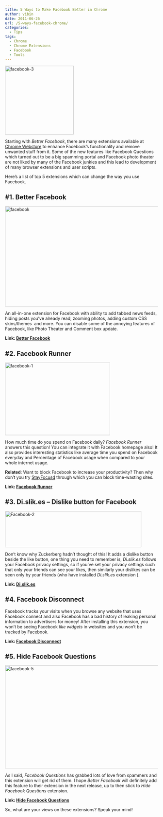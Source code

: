 ```yaml
---
title: 5 Ways to Make Facebook Better in Chrome
author: vibin
date: 2011-06-26
url: /5-ways-facebook-chrome/
categories:
  - Tips
tags:
  - Chrome
  - Chrome Extensions
  - Facebook
  - Tools
---
```

[<img class="alignright" style="border: 0px initial initial" src="http://cdn.devilsworkshop.org/files/2011/06/facebook3_thumb.png" border="0" alt="facebook-3" width="226" height="226" />][1]

[][2]Starting with *Better Facebook*, there are many extensions available at <a href="https://chrome.google.com/webstore" onclick="_gaq.push(['_trackEvent', 'outbound-article', 'https://chrome.google.com/webstore', 'Chrome Webstore']);" >Chrome Webstore</a> to enhance Facebook’s functionality and remove unwanted stuff from it. Some of the new features like Facebook Questions which turned out to be a big spamming portal and Facebook photo theater are not liked by many of the Facebook junkies and this lead to development of many browser extensions and user scripts.

Here’s a list of top 5 extensions which can change the way you use Facebook.

## #1. Better Facebook

[<img style="border-width: 0px" src="http://cdn.devilsworkshop.org/files/2011/06/facebook_thumb.png" border="0" alt="facebook" width="644" height="330" />][3]

An all-in-one extension for Facebook with ability to add tabbed news feeds, hiding posts you’ve already read, zooming photos, adding custom CSS skins/themes  and more. You can disable some of the annoying features of Facebook, like Photo Theater and Comment box update.

**Link: <a href="https://chrome.google.com/webstore/detail/ifmhoabcaeehkljcfclfiieohkohdgbb" onclick="_gaq.push(['_trackEvent', 'outbound-article', 'https://chrome.google.com/webstore/detail/ifmhoabcaeehkljcfclfiieohkohdgbb', 'Better Facebook']);" >Better Facebook</a>**

## #2. Facebook Runner

[<img style="border-width: 0px" src="http://cdn.devilsworkshop.org/files/2011/06/facebook1_thumb.png" border="0" alt="facebook-1" width="346" height="239" />][4]

How much time do you spend on Facebook daily? *Facebook Runner* answers this question! You can integrate it with Facebook homepage also! It also provides interesting statistics like average time you spend on Facebook everyday and Percentage of Facebook usage when compared to your whole internet usage.

**Related**: Want to block Facebook to increase your productivity? Then why don’t you try <a href="https://chrome.google.com/extensions/detail/laankejkbhbdhmipfmgcngdelahlfoji" onclick="_gaq.push(['_trackEvent', 'outbound-article', 'https://chrome.google.com/extensions/detail/laankejkbhbdhmipfmgcngdelahlfoji', 'StayFocusd']);" >StayFocusd</a> through which you can block time-wasting sites.

**Link: <a href="https://chrome.google.com/webstore/detail/nmhcemnjmajcmijidnbceceahgfpdalg" onclick="_gaq.push(['_trackEvent', 'outbound-article', 'https://chrome.google.com/webstore/detail/nmhcemnjmajcmijidnbceceahgfpdalg', 'Facebook Runner']);" >Facebook Runner</a>**

## #3. Di.slik.es &#8211; Dislike button for Facebook

[<img style="border-width: 0px" src="http://cdn.devilsworkshop.org/files/2011/06/Facebook2_thumb.png" border="0" alt="Facebook-2" width="449" height="119" />][5]

Don’t know why Zuckerberg hadn’t thought of this! It adds a dislike button beside the like button, one thing you need to remember is, *Di.slik.es* follows your Facebook privacy settings, so if you’ve set your privacy settings such that only your friends can see your likes, then similarly your dislikes can be seen only by your friends (who have installed *Di.slik.es* extension ).

**Link: <a href="https://chrome.google.com/webstore/detail/acmlfebmbccbmdaihmpefcfehaodlecb" onclick="_gaq.push(['_trackEvent', 'outbound-article', 'https://chrome.google.com/webstore/detail/acmlfebmbccbmdaihmpefcfehaodlecb', 'Di.slik.es']);" >Di.slik.es</a>**

## #4. Facebook Disconnect

Facebook tracks your visits when you browse any website that uses Facebook connect and also Facebook has a bad history of leaking personal information to advertisers for money! After installing this extension, you won’t be seeing Facebook *like widgets* in websites and you won’t be tracked by Facebook.

**Link: <a href="https://chrome.google.com/webstore/detail/ejpepffjfmamnambagiibghpglaidiec" onclick="_gaq.push(['_trackEvent', 'outbound-article', 'https://chrome.google.com/webstore/detail/ejpepffjfmamnambagiibghpglaidiec', 'Facebook Disconnect']);" >Facebook Disconnect</a>**

## #5. Hide Facebook Questions

[<img style="border-width: 0px" src="http://cdn.devilsworkshop.org/files/2011/06/facebook5_thumb.png" border="0" alt="facebook-5" width="528" height="339" />][6]

As I said, *Facebook Questions* has grabbed lots of love from spammers and this extension will get rid of them. I hope *Better Facebook* will definitely add this feature to their extension in the next release, up to then stick to *Hide Facebook Questions* extension.

**Link: <a href="https://chrome.google.com/webstore/detail/fnfccinnkelhmobaenahkeidjiocmnld" onclick="_gaq.push(['_trackEvent', 'outbound-article', 'https://chrome.google.com/webstore/detail/fnfccinnkelhmobaenahkeidjiocmnld', 'Hide Facebook Questions']);" >Hide Facebook Questions</a>**

So, what are your views on these extensions? Speak your mind!

 [1]: http://cdn.devilsworkshop.org/files/2011/06/facebook3.png
 [2]: http://cdn.devilsworkshop.org/files/2011/04/facebook-3.png
 [3]: http://cdn.devilsworkshop.org/files/2011/06/facebook.png
 [4]: http://cdn.devilsworkshop.org/files/2011/06/facebook1.png
 [5]: http://cdn.devilsworkshop.org/files/2011/06/Facebook2.png
 [6]: http://cdn.devilsworkshop.org/files/2011/06/facebook5.png
